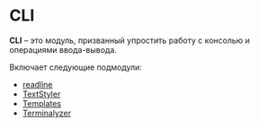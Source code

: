 # CLI
**CLI** – это модуль, призванный упростить работу с консолью и операциями ввода-вывода.

Включает следующие подмодули:
* [readline](/docs/CLI/readline.md)
* [TextStyler](/docs/CLI/TextStyler.md)
* [Templates](/docs/CLI/Templates.md)
* [Terminalyzer](/docs/CLI/Terminalyzer.md)